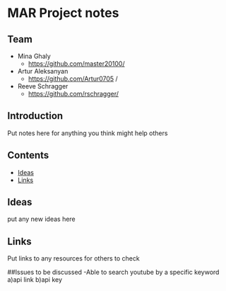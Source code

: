 # MAR Project notes
## Team
- Mina Ghaly
    - https://github.com/master20100/
- Artur Aleksanyan
    - https://github.com/Artur0705 /
- Reeve Schragger
    - https://github.com/rschragger/
    
## Introduction
Put notes here for anything you think might help others

## Contents

- [Ideas](#Ideas)
- [Links](#Links)


## Ideas
put any new ideas here

## Links
Put links to any resources for others to check


##Issues to be discussed
-Able to search youtube by a specific keyword
   a)api link
   b)api key